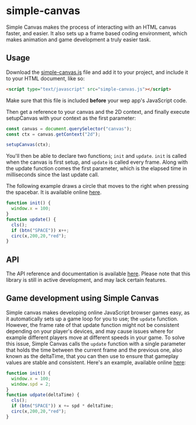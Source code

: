 # simple-canvas
Simple Canvas makes the process of interacting with an HTML canvas faster, and easier. It also sets up a frame based coding environment, which makes animation and game development a truly easier task.

## Usage
Download the [simple-canvas.js](https://raw.githubusercontent.com/oskar-codes/simple-canvas/master/simple-canvas.js) file and add it to your project, and include it to your HTML document, like so:
```html
<script type="text/javascript" src="simple-canvas.js"></script>
```
Make sure that this file is included **before** your wep app's JavaScript code.

Then get a reference to your canvas and the 2D context, and finally execute setupCanvas with your context as the first parameter:
```javascript
const canvas = document.querySelector("canvas");
const ctx = canvas.getContext("2d");

setupCanvas(ctx);
```

You'll then be able to declare two functions; `init` and `update`. `init` is called when the canvas is first setup, and `update` is called every frame. Along with the update function comes the first parameter, which is the elapsed time in milliseconds since the last update call.

The following example draws a circle that moves to the right when pressing the spacebar. It is available online [here](https://oskar-codes.github.io/simple-canvas/example1.html).
```javascript
function init() {
  window.x = 100;  
}
function update() {
  cls();
  if (btn("SPACE")) x++;
  circ(x,200,20,"red");
}
```

## API
The API reference and documentation is available [here](https://github.com/oskar-codes/simple-canvas/blob/master/api.md). Please note that this library is still in active development, and may lack certain features.

## Game development using Simple Canvas
Simple canvas makes developing online JavaScript browser games easy, as it automatically sets up a game loop for you to use; the `update` function. However, the frame rate of that update function might not be consistent depending on your player's devices, and may cause issues where for example different players move at different speeds in your game. To solve this issue, Simple Canvas calls the `update` function with a single parameter that holds the time between the current frame and the previous one, also known as the deltaTime, that you can then use to ensure that gameplay values are stable and consistent.
Here's an example, available online [here](https://oskar-codes.github.io/simple-canvas/example2.html):
```javascript
function init() {
  window.x = 100;
  window.spd = 2;
}
function udpate(deltaTime) {
  cls();
  if (btn("SPACE")) x += spd * deltaTime;
  circ(x,200,20,"red");
}
```
